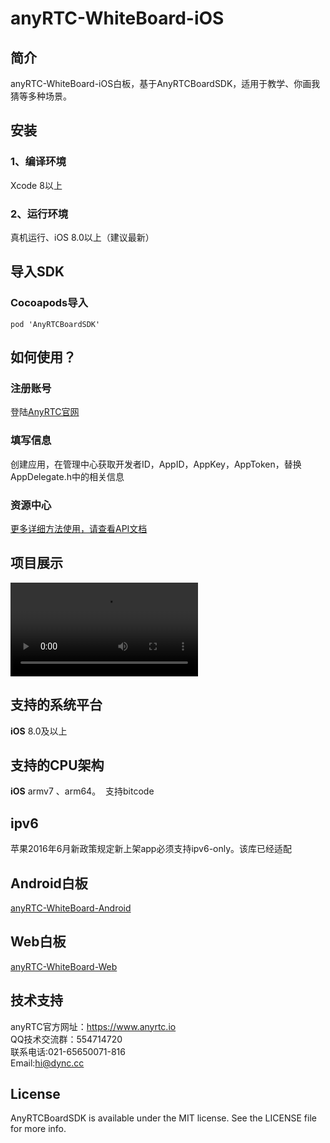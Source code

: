 # anyRTC-WhiteBoard-iOS
## 简介
anyRTC-WhiteBoard-iOS白板，基于AnyRTCBoardSDK，适用于教学、你画我猜等多种场景。</br>

## 安装
### 1、编译环境
Xcode 8以上</br>

### 2、运行环境
真机运行、iOS 8.0以上（建议最新）

## 导入SDK

### Cocoapods导入
```
pod 'AnyRTCBoardSDK'
```

## 如何使用？

### 注册账号
登陆[AnyRTC官网](https://www.anyrtc.io/)

### 填写信息
创建应用，在管理中心获取开发者ID，AppID，AppKey，AppToken，替换AppDelegate.h中的相关信息

### 资源中心
[更多详细方法使用，请查看API文档](https://www.anyrtc.io/resoure)

## 项目展示
![board](board.mov)


## 支持的系统平台
**iOS** 8.0及以上

## 支持的CPU架构
**iOS** armv7 、arm64。  支持bitcode
## ipv6
苹果2016年6月新政策规定新上架app必须支持ipv6-only。该库已经适配
## Android白板
[anyRTC-WhiteBoard-Android](https://github.com/AnyRTC/anyRTC-WhiteBoard-Android)

## Web白板
[anyRTC-WhiteBoard-Web](https://github.com/anyRTC/anyRTC-WhiteBoard-Web)

## 技术支持
anyRTC官方网址：https://www.anyrtc.io </br>
QQ技术交流群：554714720 </br>
联系电话:021-65650071-816 </br>
Email:hi@dync.cc </br>

## License

AnyRTCBoardSDK is available under the MIT license. See the LICENSE file for more info.

